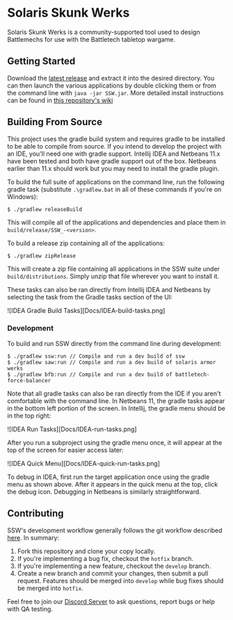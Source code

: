 # Solaris Skunk Werks
Solaris Skunk Werks is a community-supported tool used to design Battlemechs for use with the Battletech tabletop wargame.

## Getting Started
Download the [latest release](https://github.com/Solaris-Skunk-Werks/solarisskunkwerks/releases) and extract it into the
desired directory. You can then launch the various applications by double clicking them or from the command line with 
`java -jar SSW.jar`.  More detailed install instructions can be found in [this repository's wiki](https://github.com/Solaris-Skunk-Werks/solarisskunkwerks/wiki/How-to-download-and-install-the-SSW-apps)

## Building From Source
This project uses the gradle build system and requires gradle to be installed to be able to compile from source. If you 
intend to develop the project with an IDE, you'll need one with gradle support. Intellij IDEA and Netbeans 11.x have been
tested and both have gradle support out of the box. Netbeans earlier than 11.x should work but you may need to install the 
gradle plugin.

To build the full suite of applications on the command line, run the following gradle task (substitute `.\gradlew.bat` in all of these commands 
if you're on Windows):

```
$ ./gradlew releaseBuild
```
This will compile all of the applications and dependencies and place them in `build/release/SSW_-<version>`.

To build a release zip containing all of the applications:

```
$ ./gradlew zipRelease
```

This will create a zip file containing all applications in the SSW suite under `build/distributions`. Simply unzip that
file wherever you want to install it.

These tasks can also be ran directly from Intellij IDEA and Netbeans by selecting the task from the Gradle tasks section
of the UI:

![IDEA Gradle Build Tasks][Docs/IDEA-build-tasks.png]

### Development
To build and run SSW directly from the command line during development:

```
$ ./gradlew ssw:run // Compile and run a dev build of ssw
$ ./gradlew saw:run // Compile and run a dev build of solaris armor werks
$ ./gradlew bfb:run // Compile and run a dev build of battletech-force-balancer
```

Note that all gradle tasks can also be ran directly from the IDE if you aren't comfortable with the command line. In
Netbeans 11, the gradle tasks appear in the bottom left portion of the screen. In Intellij, the gradle menu should be in
the top right:

![IDEA Run Tasks][Docs/IDEA-run-tasks.png]

After you run a subproject using the gradle menu once, it will appear at the top of the screen for easier access later:

![IDEA Quick Menu][Docs/IDEA-quick-run-tasks.png]

To debug in IDEA, first run the target application once using the gradle menu as shown above. After it appears in the quick menu
at the top, click the debug icon. Debugging in Netbeans is similarly straightforward.

## Contributing
SSW's development workflow generally follows the git workflow described [here](https://www.atlassian.com/git/tutorials/comparing-workflows/gitflow-workflow). 
In summary:

1. Fork this repository and clone your copy locally.
2. If you're implementing a bug fix, checkout the `hotfix` branch.
3. If you're implementing a new feature, checkout the `develop` branch.
4. Create a new branch and commit your changes, then submit a pull request. Features should be merged into `develop` while 
bug fixes should be merged into `hotfix`.

Feel free to join our [Discord Server](https://discordapp.com/invite/xc5pUWP) to ask questions, report bugs or help with 
QA testing.
